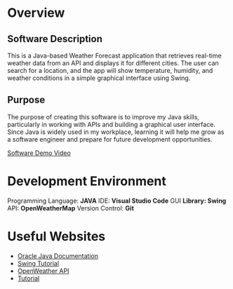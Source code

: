 # Overview

## Software Description

This is a Java-based Weather Forecast application that retrieves real-time weather data from an API and displays it for different cities. The user can search for a location, and the app will show temperature, humidity, and weather conditions in a simple graphical interface using Swing.

## Purpose

The purpose of creating this software is to improve my Java skills, particularly in working with APIs and building a graphical user interface. Since Java is widely used in my workplace, learning it will help me grow as a software engineer and prepare for future development opportunities.

[Software Demo Video](https://youtu.be/qspxNiNzUks)

# Development Environment

Programming Language: **JAVA**
IDE: **Visual Studio Code**
GUI **Library: Swing**
API: **OpenWeatherMap**
Version Control: **Git**

# Useful Websites

- [Oracle Java Documentation](https://docs.oracle.com/en/java/)
- [Swing Tutorial](https://docs.oracle.com/javase/tutorial/uiswing/)
- [OpenWeather API](https://openweathermap.org/)
- [Tutorial](https://www.google.com/search?q=java+Weather+Forecast+App&oq=java+Weather+Forecast+App&gs_lcrp=EgZjaHJvbWUyBggAEEUYOTIICAEQABgWGB4yCAgCEAAYFhge0gEJMTAzNzVqMGo0qAIAsAIA&sourceid=chrome&ie=UTF-8#fpstate=ive&vld=cid:040f2dc5,vid:8ZcEYv2ezWc,st:0)
